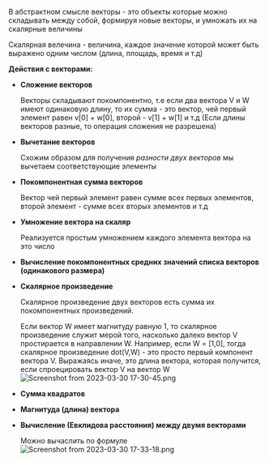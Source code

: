 
В абстрактном смысле векторы - это объекты которые можно складывать между собой, формируя новые векторы, и умножать их
на скалярные величины

Скалярная велечина - величина, каждое значение которой может быть выражено одним числом (длина, площадь, время и т.д)

**Действия с векторами:**
- **Сложение векторов** 

    Векторы складывают покомпонентно, т.е если два вектора V и W имеют одинаковую длину, то их сумма - это 
    вектор, чей первый элемент равен v[0] + w[0], второй - v[1] + w[1] и т.д (Если длины векторов разные, то операция 
    сложения не разрешена) 


- **Вычетание векторов**
    
    Схожим образом для получения *разности двух векторов* мы вычетаем соответствующие элементы


- **Покомпонентная сумма векторов**

    Вектор чей первый элемент равен сумме всех первых элементов, второй элемент - сумме всех вторых элементов и т.д


- **Умножение вектора на скаляр**

    Реализуется простым умножением каждого элемента вектора на это число 


- **Вычисление покомпонентных средних значений списка векторов (одинакового размера)**
 

- **Скалярное произведение**

  Скалярное произведение двух векторов есть сумма их покомпонентных произведений.

  Если вектор W имеет магнитуду равную 1, то скалярное произведение служит мерой того, насколько далеко 
  вектор  V простирается в направлении W. Например, если W = [1,0], тогда скалярное произведение
  dot(V,W) - это просто первый компонент вектора V. Выражаясь иначе, это длина вектора, которая получится,
  если спроецировать вектор V на вектор W ![Screenshot from 2023-03-30 17-30-45.png](..%2F..%2F..%2FPictures%2FScreenshot%20from%202023-03-30%2017-30-45.png)

- **Сумма квадратов**

- **Магнитуда (длина) вектора**

- **Вычисление (Евклидова расстояния) между двумя векторами**

  Можно вычаслить по формуле![Screenshot from 2023-03-30 17-33-18.png](..%2F..%2F..%2FPictures%2FScreenshot%20from%202023-03-30%2017-33-18.png)

